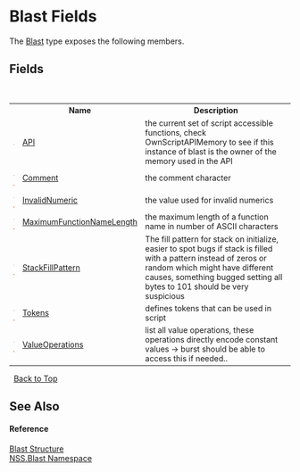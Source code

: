 # Blast Fields
 

The <a href="T_NSS_Blast_Blast">Blast</a> type exposes the following members.


## Fields
&nbsp;<table><tr><th></th><th>Name</th><th>Description</th></tr><tr><td>![Public field](media/pubfield.gif "Public field")</td><td><a href="F_NSS_Blast_Blast_API">API</a></td><td>
the current set of script accessible functions, check OwnScriptAPIMemory to see if this instance of blast is the owner of the memory used in the API</td></tr><tr><td>![Public field](media/pubfield.gif "Public field")![Static member](media/static.gif "Static member")</td><td><a href="F_NSS_Blast_Blast_Comment">Comment</a></td><td>
the comment character</td></tr><tr><td>![Public field](media/pubfield.gif "Public field")![Static member](media/static.gif "Static member")</td><td><a href="F_NSS_Blast_Blast_InvalidNumeric">InvalidNumeric</a></td><td>
the value used for invalid numerics</td></tr><tr><td>![Public field](media/pubfield.gif "Public field")![Static member](media/static.gif "Static member")</td><td><a href="F_NSS_Blast_Blast_MaximumFunctionNameLength">MaximumFunctionNameLength</a></td><td>
the maximum length of a function name in number of ASCII characters</td></tr><tr><td>![Public field](media/pubfield.gif "Public field")![Static member](media/static.gif "Static member")</td><td><a href="F_NSS_Blast_Blast_StackFillPattern">StackFillPattern</a></td><td>
The fill pattern for stack on initialize, easier to spot bugs if stack is filled with a pattern instead of zeros or random which might have different causes, something bugged setting all bytes to 101 should be very suspicious</td></tr><tr><td>![Public field](media/pubfield.gif "Public field")![Static member](media/static.gif "Static member")</td><td><a href="F_NSS_Blast_Blast_Tokens">Tokens</a></td><td>
defines tokens that can be used in script</td></tr><tr><td>![Public field](media/pubfield.gif "Public field")![Static member](media/static.gif "Static member")</td><td><a href="F_NSS_Blast_Blast_ValueOperations">ValueOperations</a></td><td>
list all value operations, these operations directly encode constant values -> burst should be able to access this if needed..</td></tr></table>&nbsp;
<a href="#blast-fields">Back to Top</a>

## See Also


#### Reference
<a href="T_NSS_Blast_Blast">Blast Structure</a><br /><a href="N_NSS_Blast">NSS.Blast Namespace</a><br />